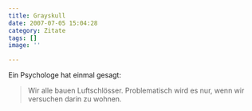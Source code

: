 ```yaml
---
title: Grayskull
date: 2007-07-05 15:04:28
category: Zitate
tags: []
image: ''

---
```


Ein Psychologe hat einmal gesagt:
> Wir alle bauen Luftschlösser. Problematisch wird es nur, wenn wir versuchen darin zu wohnen.
